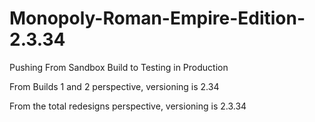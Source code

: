 # Monopoly-Roman-Empire-Edition-2.3.34
Pushing From Sandbox Build to Testing in Production

From Builds 1 and 2 perspective, versioning is 2.34

From the total redesigns perspective, versioning is 2.3.34

